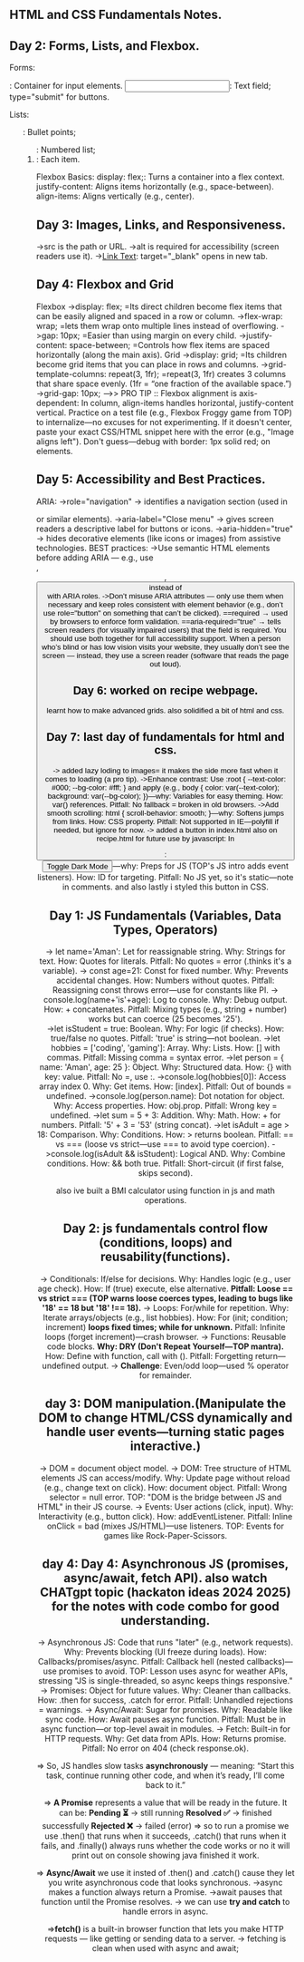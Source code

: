 ## HTML and CSS Fundamentals Notes.
## Day 2: Forms, Lists, and Flexbox.

Forms:
<form>: Container for input elements.
<input type="text">: Text field; type="submit" for buttons.

Lists:
<ul>: Bullet points; <ol>: Numbered list; <li>: Each item.

Flexbox Basics:
display: flex;: Turns a container into a flex context.
justify-content: Aligns items horizontally (e.g., space-between).
align-items: Aligns vertically (e.g., center).

## Day 3: Images, Links, and Responsiveness.
->src is the path or URL.
->alt is required for accessibility (screen readers use it).
-><a href="https://example.com" target="_blank">Link Text</a>: target="_blank" opens in new tab.

## Day 4: Flexbox and Grid
Flexbox
->display: flex; =Its direct children become flex items that can be easily aligned and spaced in a row or column.
->flex-wrap: wrap; =lets them wrap onto multiple lines instead of overflowing.
->gap: 10px; =Easier than using margin on every child.
->justify-content: space-between; =Controls how flex items are spaced horizontally (along the main axis).
Grid
->display: grid; =Its children become grid items that you can place in rows and columns.
->grid-template-columns: repeat(3, 1fr); =repeat(3, 1fr) creates 3 columns that share space evenly. (1fr = “one fraction of the available space.”)
->grid-gap: 10px;
-->> PRO TIP :: Flexbox alignment is axis-dependent: In column, align-items handles horizontal, justify-content vertical. Practice on a test file (e.g., Flexbox Froggy game from TOP) to internalize—no excuses for not experimenting.
If it doesn't center, paste your exact CSS/HTML snippet here with the error (e.g., "Image aligns left"). Don't guess—debug with border: 1px solid red; on elements.
## Day 5: Accessibility and Best Practices.
ARIA:
->role="navigation" → identifies a navigation section (used in <nav> or similar elements).
->aria-label="Close menu" → gives screen readers a descriptive label for buttons or icons.
->aria-hidden="true" → hides decorative elements (like icons or images) from assistive technologies.
BEST practices:
->Use semantic HTML elements before adding ARIA — e.g., use <nav>, <header>, <button> instead of <div> with ARIA roles.
->Don’t misuse ARIA attributes — only use them when necessary and keep roles consistent with element behavior (e.g., don’t use role="button" on something that can’t be clicked).
==required → used by browsers to enforce form validation.
==aria-required="true" → tells screen readers (for visually impaired users) that the field is required.
You should use both together for full accessibility support. When a person who’s blind or has low vision visits your website, they usually don’t see the screen — instead, they use a screen reader (software that reads the page out loud).
## Day 6: worked on recipe webpage.
learnt how to make advanced grids. also solidified a bit of html and css.

## Day 7: last day of fundamentals for html and css.
-> added lazy loding to images= it makes the side more fast when it comes to loading (a pro tip).
->Enhance contrast: Use :root { --text-color: #000; --bg-color: #fff; } and apply (e.g., body { color: var(--text-color); background: var(--bg-color); })—why: Variables for easy theming. How: var() references. Pitfall: No fallback = broken in old browsers.
->Add smooth scrolling: html { scroll-behavior: smooth; }—why: Softens jumps from links. How: CSS property. Pitfall: Not supported in IE—polyfill if needed, but ignore for now.
-> added a button in index.html also on recipe.html for future use by javascript: In <footer>: <button id="toggle-dark">Toggle Dark Mode</button>—why: Preps for JS (TOP's JS intro adds event listeners). How: ID for targeting. Pitfall: No JS yet, so it's static—note in comments. and also lastly i styled this button in CSS.

## Day 1: JS Fundamentals (Variables, Data Types, Operators)
-> let name='Aman': Let for reassignable string. Why: Strings for text. How: Quotes for literals. Pitfall: No quotes = error (.thinks it's a variable).
-> const age=21: Const for fixed number. Why: Prevents accidental changes. How: Numbers without quotes. Pitfall: Reassigning const throws error—use for constants like PI.
-> console.log(name+'is'+age): Log to console. Why: Debug output. How: + concatenates. Pitfall: Mixing types (e.g., string + number) works but can coerce (25 becomes '25').    
->let isStudent = true: Boolean. Why: For logic (if checks). How: true/false no quotes. Pitfall: 'true' is string—not boolean.
->let hobbies = ['coding', 'gaming']: Array. Why: Lists. How: [] with commas. Pitfall: Missing comma = syntax error.
->let person = { name: 'Aman', age: 25 }: Object. Why: Structured data. How: {} with key: value. Pitfall: No =, use :.
->console.log(hobbies[0]): Access array index 0. Why: Get items. How: [index]. Pitfall: Out of bounds = undefined.
->console.log(person.name): Dot notation for object. Why: Access properties. How: obj.prop. Pitfall: Wrong key = undefined.
->let sum = 5 + 3: Addition. Why: Math. How: + for numbers. Pitfall: '5' + 3 = '53' (string concat).
->let isAdult = age > 18: Comparison. Why: Conditions. How: > returns boolean. Pitfall: == vs === (loose vs strict—use === to avoid type coercion).
->console.log(isAdult && isStudent): Logical AND. Why: Combine conditions. How: && both true. Pitfall: Short-circuit (if first false, skips second).

also ive built a BMI calculator using function in js and math operations.

## Day 2: js fundamentals control flow (conditions, loops) and reusability(functions).
-> Conditionals: If/else for decisions. Why: Handles logic (e.g., user age check). How: If (true) execute, else alternative. **Pitfall: Loose == vs strict === (TOP warns loose coerces types, leading to bugs like '18' == 18 but '18' !== 18).**
-> Loops: For/while for repetition. Why: Iterate arrays/objects (e.g., list hobbies). How: For (init; condition; increment) **loops fixed times; while for unknown.** Pitfall: Infinite loops (forget increment)—crash browser.
-> Functions: Reusable code blocks. **Why: DRY (Don't Repeat Yourself—TOP mantra).** How: Define with function, call with (). Pitfall: Forgetting return—undefined output.
-> **Challenge**: Even/odd loop—used % operator for remainder.

## day 3: DOM manipulation.(Manipulate the DOM to change HTML/CSS dynamically and handle user events—turning static pages interactive.)
-> DOM = document object model.
-> DOM: Tree structure of HTML elements JS can access/modify. Why: Update page without reload (e.g., change text on click). How: document object. Pitfall: Wrong selector = null error. TOP: "DOM is the bridge between JS and HTML" in their JS course.
-> Events: User actions (click, input). Why: Interactivity (e.g., button click). How: addEventListener. Pitfall: Inline onClick = bad (mixes JS/HTML)—use listeners. TOP: Events for games like Rock-Paper-Scissors.

## day 4: Day 4: Asynchronous JS (promises, async/await, fetch API). also watch CHATgpt topic (hackaton ideas 2024 2025) for the notes with code combo for good understanding.
-> Asynchronous JS: Code that runs "later" (e.g., network requests). Why: Prevents blocking (UI freeze during loads). How: Callbacks/promises/async. Pitfall: Callback hell (nested callbacks)—use promises to avoid. TOP: Lesson uses async for weather APIs, stressing "JS is single-threaded, so async keeps things responsive."
-> Promises: Object for future values. Why: Cleaner than callbacks. How: .then for success, .catch for error. Pitfall: Unhandled rejections = warnings.
-> Async/Await: Sugar for promises. Why: Readable like sync code. How: Await pauses async function. Pitfall: Must be in async function—or top-level await in modules.
-> Fetch: Built-in for HTTP requests. Why: Get data from APIs. How: Returns promise. Pitfall: No error on 404 (check response.ok).

=> So, JS handles slow tasks **asynchronously** — meaning:
“Start this task, continue running other code, and when it’s ready, I’ll come back to it.”

=> **A Promise** represents a value that will be ready in the future.
It can be:
**Pending ⏳** → still running
**Resolved ✅** → finished successfully
**Rejected ❌** → failed (error)
=> so to run a promise we use .then() that runs when it succeeds, .catch() that runs when it fails, and .finally() always runs whether the code works or no it will print out on console showing java finished it work.

=> **Async/Await** we use it insted of .then() and .catch() cause they let you write asynchronous code that looks synchronous.
->async makes a function always return a Promise.
->await pauses that function until the Promise resolves.
-> we can use **try and catch** to handle errors in async.

=>**fetch()** is a built-in browser function that lets you make HTTP requests —
like getting or sending data to a server.
-> fetching is clean when used with async and await;